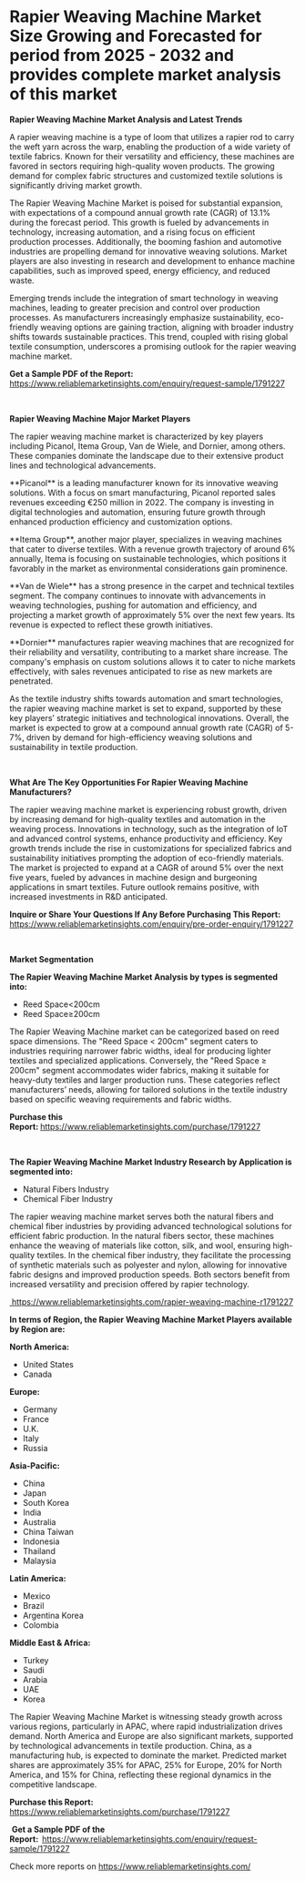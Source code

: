 <p><h1>Rapier Weaving Machine Market Size Growing and Forecasted for period from 2025 - 2032 and provides complete market analysis of this market</h1></p><p><strong>Rapier Weaving Machine Market Analysis and Latest Trends</strong></p>
<p><p>A rapier weaving machine is a type of loom that utilizes a rapier rod to carry the weft yarn across the warp, enabling the production of a wide variety of textile fabrics. Known for their versatility and efficiency, these machines are favored in sectors requiring high-quality woven products. The growing demand for complex fabric structures and customized textile solutions is significantly driving market growth.</p><p>The Rapier Weaving Machine Market is poised for substantial expansion, with expectations of a compound annual growth rate (CAGR) of 13.1% during the forecast period. This growth is fueled by advancements in technology, increasing automation, and a rising focus on efficient production processes. Additionally, the booming fashion and automotive industries are propelling demand for innovative weaving solutions. Market players are also investing in research and development to enhance machine capabilities, such as improved speed, energy efficiency, and reduced waste.</p><p>Emerging trends include the integration of smart technology in weaving machines, leading to greater precision and control over production processes. As manufacturers increasingly emphasize sustainability, eco-friendly weaving options are gaining traction, aligning with broader industry shifts towards sustainable practices. This trend, coupled with rising global textile consumption, underscores a promising outlook for the rapier weaving machine market.</p></p>
<p><strong>Get a Sample PDF of the Report:&nbsp;</strong> <a href="https://www.reliablemarketinsights.com/enquiry/request-sample/1791227?utm_campaign=2347&utm_medium=2&utm_source=Github&utm_content=ia&utm_term=18022025&utm_id=rapier-weaving-machine">https://www.reliablemarketinsights.com/enquiry/request-sample/1791227</a></p>
<p>&nbsp;</p>
<p><strong>Rapier Weaving Machine Major Market Players</strong></p>
<p><p>The rapier weaving machine market is characterized by key players including Picanol, Itema Group, Van de Wiele, and Dornier, among others. These companies dominate the landscape due to their extensive product lines and technological advancements.</p><p>**Picanol** is a leading manufacturer known for its innovative weaving solutions. With a focus on smart manufacturing, Picanol reported sales revenues exceeding €250 million in 2022. The company is investing in digital technologies and automation, ensuring future growth through enhanced production efficiency and customization options.</p><p>**Itema Group**, another major player, specializes in weaving machines that cater to diverse textiles. With a revenue growth trajectory of around 6% annually, Itema is focusing on sustainable technologies, which positions it favorably in the market as environmental considerations gain prominence.</p><p>**Van de Wiele** has a strong presence in the carpet and technical textiles segment. The company continues to innovate with advancements in weaving technologies, pushing for automation and efficiency, and projecting a market growth of approximately 5% over the next few years. Its revenue is expected to reflect these growth initiatives.</p><p>**Dornier** manufactures rapier weaving machines that are recognized for their reliability and versatility, contributing to a market share increase. The company's emphasis on custom solutions allows it to cater to niche markets effectively, with sales revenues anticipated to rise as new markets are penetrated.</p><p>As the textile industry shifts towards automation and smart technologies, the rapier weaving machine market is set to expand, supported by these key players’ strategic initiatives and technological innovations. Overall, the market is expected to grow at a compound annual growth rate (CAGR) of 5-7%, driven by demand for high-efficiency weaving solutions and sustainability in textile production.</p></p>
<p>&nbsp;</p>
<p><strong>What Are The Key Opportunities For Rapier Weaving Machine Manufacturers?</strong></p>
<p><p>The rapier weaving machine market is experiencing robust growth, driven by increasing demand for high-quality textiles and automation in the weaving process. Innovations in technology, such as the integration of IoT and advanced control systems, enhance productivity and efficiency. Key growth trends include the rise in customizations for specialized fabrics and sustainability initiatives prompting the adoption of eco-friendly materials. The market is projected to expand at a CAGR of around 5% over the next five years, fueled by advances in machine design and burgeoning applications in smart textiles. Future outlook remains positive, with increased investments in R&D anticipated.</p></p>
<p><strong>Inquire or Share Your Questions If Any Before Purchasing This Report:</strong> <a href="https://www.reliablemarketinsights.com/enquiry/pre-order-enquiry/1791227?utm_campaign=2347&utm_medium=2&utm_source=Github&utm_content=ia&utm_term=18022025&utm_id=rapier-weaving-machine">https://www.reliablemarketinsights.com/enquiry/pre-order-enquiry/1791227</a></p>
<p>&nbsp;</p>
<p><strong>Market Segmentation</strong></p>
<p><strong>The Rapier Weaving Machine Market Analysis by types is segmented into:</strong></p>
<p><ul><li>Reed Space<200cm</li><li>Reed Space≥200cm</li></ul></p>
<p><p>The Rapier Weaving Machine market can be categorized based on reed space dimensions. The "Reed Space < 200cm" segment caters to industries requiring narrower fabric widths, ideal for producing lighter textiles and specialized applications. Conversely, the "Reed Space ≥ 200cm" segment accommodates wider fabrics, making it suitable for heavy-duty textiles and larger production runs. These categories reflect manufacturers’ needs, allowing for tailored solutions in the textile industry based on specific weaving requirements and fabric widths.</p></p>
<p><strong>Purchase this Report:&nbsp;</strong><a href="https://www.reliablemarketinsights.com/purchase/1791227?utm_campaign=2347&utm_medium=2&utm_source=Github&utm_content=ia&utm_term=18022025&utm_id=rapier-weaving-machine">https://www.reliablemarketinsights.com/purchase/1791227</a></p>
<p>&nbsp;</p>
<p><strong>The Rapier Weaving Machine Market Industry Research by Application is segmented into:</strong></p>
<p><ul><li>Natural Fibers Industry</li><li>Chemical Fiber Industry</li></ul></p>
<p><p>The rapier weaving machine market serves both the natural fibers and chemical fiber industries by providing advanced technological solutions for efficient fabric production. In the natural fibers sector, these machines enhance the weaving of materials like cotton, silk, and wool, ensuring high-quality textiles. In the chemical fiber industry, they facilitate the processing of synthetic materials such as polyester and nylon, allowing for innovative fabric designs and improved production speeds. Both sectors benefit from increased versatility and precision offered by rapier technology.</p></p>
<p><a href="https://www.reliablemarketinsights.com/rapier-weaving-machine-r1791227?utm_campaign=2347&utm_medium=2&utm_source=Github&utm_content=ia&utm_term=18022025&utm_id=rapier-weaving-machine">&nbsp;https://www.reliablemarketinsights.com/rapier-weaving-machine-r1791227</a></p>
<p><strong>In terms of Region, the Rapier Weaving Machine Market Players available by Region are:</strong></p>
<p>
    <p> <strong> North America: </strong>
        <ul>
            <li>United States</li>
            <li>Canada</li>
        </ul>
        </p> 
    <p> <strong> Europe: </strong>
        <ul>
            <li>Germany</li>
            <li>France</li>
            <li>U.K.</li>
            <li>Italy</li>
            <li>Russia</li>
        </ul>
        </p> 
    <p> <strong> Asia-Pacific: </strong>
        <ul>
            <li>China</li>
            <li>Japan</li>
            <li>South Korea</li>
            <li>India</li>
            <li>Australia</li>
            <li>China Taiwan</li>
            <li>Indonesia</li>
            <li>Thailand</li>
            <li>Malaysia</li>
        </ul>
        </p> 
    <p> <strong> Latin America: </strong>
        <ul>
            <li>Mexico</li>
            <li>Brazil</li>
            <li>Argentina Korea</li>
            <li>Colombia</li>
        </ul>
        </p> 
    <p> <strong> Middle East & Africa: </strong>
        <ul>
            <li>Turkey</li>
            <li>Saudi</li>
            <li>Arabia</li>
            <li>UAE</li>
            <li>Korea</li>
        </ul>
    </p>
    </p>
<p><p>The Rapier Weaving Machine Market is witnessing steady growth across various regions, particularly in APAC, where rapid industrialization drives demand. North America and Europe are also significant markets, supported by technological advancements in textile production. China, as a manufacturing hub, is expected to dominate the market. Predicted market shares are approximately 35% for APAC, 25% for Europe, 20% for North America, and 15% for China, reflecting these regional dynamics in the competitive landscape.</p></p>
<p><strong>Purchase this Report: </strong><a href="https://www.reliablemarketinsights.com/purchase/1791227?utm_campaign=2347&utm_medium=2&utm_source=Github&utm_content=ia&utm_term=18022025&utm_id=rapier-weaving-machine">https://www.reliablemarketinsights.com/purchase/1791227</a></p>
<p>&nbsp;<strong>Get a Sample PDF of the Report:&nbsp;&nbsp;</strong><a href="https://www.reliablemarketinsights.com/enquiry/request-sample/1791227?utm_campaign=2347&utm_medium=2&utm_source=Github&utm_content=ia&utm_term=18022025&utm_id=rapier-weaving-machine">https://www.reliablemarketinsights.com/enquiry/request-sample/1791227</a></p>
<p><strong></strong></p>
<p>Check more reports on <a href="https://www.reliablemarketinsights.com/?utm_campaign=2347&utm_medium=2&utm_source=Github&utm_content=ia&utm_term=18022025&utm_id=rapier-weaving-machine">https://www.reliablemarketinsights.com/</a></p>